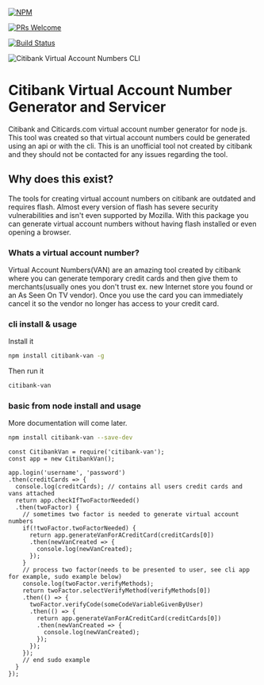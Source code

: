 [![NPM](https://nodei.co/npm/citibank-van.png)](https://npmjs.org/package/citibank-van)

[![PRs Welcome](https://img.shields.io/badge/PRs-welcome-brightgreen.svg?style=flat-square)](http://makeapullrequest.com)

[![Build Status](https://semaphoreci.com/api/v1/thomasmeadows/citibank-van/branches/master/badge.svg)](https://semaphoreci.com/thomasmeadows/citibank-van)

![Citibank Virtual Account Numbers CLI](https://raw.githubusercontent.com/thomasmeadows/citibank-van/master/cli.gif)

# Citibank Virtual Account Number Generator and Servicer

Citibank and Citicards.com virtual account number generator for node js.  This tool was created so that virtual account numbers could be generated using an api or with the cli.  This is an unofficial tool not created by citibank and they should not be contacted for any issues regarding the tool.

## Why does this exist?

The tools for creating virtual account numbers on citibank are outdated and requires flash. Almost every version of flash has severe security vulnerabilities and isn't even supported by Mozilla.  With this package you can generate virtual account numbers without having flash installed or even opening a browser.

### Whats a virtual account number?

Virtual Account Numbers(VAN) are an amazing tool created by citibank where you can generate temporary credit cards and then give them to merchants(usually ones you don't trust ex. new Internet store you found or an As Seen On TV vendor).  Once you use the card you can immediately cancel it so the vendor no longer has access to your credit card.

### cli install & usage

Install it

```bash
npm install citibank-van -g
```

Then run it

```bash
citibank-van
```

### basic from node install and usage

More documentation will come later.

```bash
npm install citibank-van --save-dev
```

```node
const CitibankVan = require('citibank-van');
const app = new CitibankVan();

app.login('username', 'password')
.then(creditCards => {
  console.log(creditCards); // contains all users credit cards and vans attached
  return app.checkIfTwoFactorNeeded()
  .then(twoFactor) {
    // sometimes two factor is needed to generate virtual account numbers
    if(!twoFactor.twoFactorNeeded) {
      return app.generateVanForACreditCard(creditCards[0])
      .then(newVanCreated => {
        console.log(newVanCreated);
      });
    }
    // process two factor(needs to be presented to user, see cli app for example, sudo example below)
    console.log(twoFactor.verifyMethods);
    return twoFactor.selectVerifyMethod(verifyMethods[0])
    .then(() => {
      twoFactor.verifyCode(someCodeVariableGivenByUser)
      .then(() => {
        return app.generateVanForACreditCard(creditCards[0])
        .then(newVanCreated => {
          console.log(newVanCreated);
        });
      });
    });
    // end sudo example
  }
});
```
